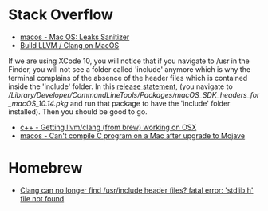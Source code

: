 # Stack Overflow

- [macos - Mac OS: Leaks Sanitizer](https://stackoverflow.com/a/55778432)
- [Build LLVM / Clang on MacOS](https://gist.github.com/datlife/c754535f18b422f6b8d59028c7f31bac)

If we are using XCode 10, you will notice that if you navigate to /usr in the
Finder, you will not see a folder called 'include' anymore which is why the
terminal complains of the absence of the header files which is contained inside
the 'include' folder. In this [release statement](https://developer.apple.com/documentation/xcode_release_notes/xcode_10_release_notes),
(you navigate to _/Library/Developer/CommandLineTools/Packages/macOS_SDK_headers_for_macOS_10.14.pkg_
and run that package to have the 'include' folder installed). Then you should be
good to go.

- [c++ - Getting llvm/clang (from brew) working on OSX](https://stackoverflow.com/a/54659928)
- [macos - Can't compile C program on a Mac after upgrade to Mojave](https://stackoverflow.com/questions/52509602/cant-compile-c-program-on-a-mac-after-upgrade-to-mojave/52530212#comment91963866_52509602)

# Homebrew

- [Clang can no longer find /usr/include header files? fatal error: 'stdlib.h' file not found](https://discourse.brew.sh/t/clang-can-no-longer-find-usr-include-header-files-fatal-error-stdlib-h-file-not-found/4523/2)
